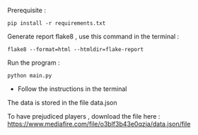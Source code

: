 Prerequisite  :
```shell
pip install -r requirements.txt
```

Generate report flake8 , use this command in the terminal :
```shell
flake8 --format=html --htmldir=flake-report
```
Run the program :
```shell
python main.py
```
- Follow the instructions in the terminal

The data is stored in the file data.json

To have prejudiced players , download the file here : https://www.mediafire.com/file/o3blf3b43e0qzja/data.json/file